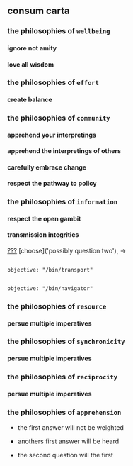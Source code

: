 ## consum carta

### the philosophies of `wellbeing`

#### ignore not amity

#### love all wisdom

### the philosophies of `effort`

#### create balance

### the philosophies of `community`

#### apprehend your interpretings

#### apprehend the interpretings of others

#### carefully embrace change

#### respect the pathway to policy

### the philosophies of `information`

#### respect the open gambit

#### transmission integrities

[???](https://github.com/nomilous/facto/commit/29cd05bb785cc72c4514d10b1d910e0cc1049a2c) [choose]('possibly question two'), -> 

```

objective: "/bin/transport"

```

```

objective: "/bin/navigator"

```


### the philosophies of `resource`

#### persue multiple imperatives

### the philosophies of `synchronicity`

#### persue multiple imperatives

### the philosophies of `reciprocity`

#### persue multiple imperatives

### the philosophies of `apprehension`

* the first answer will not be weighted

* anothers first answer will be heard

* the second question will the first

